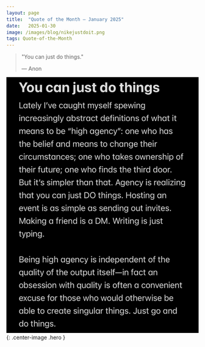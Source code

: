 ```yaml
---
layout:	page
title:	"Quote of the Month — January 2025"
date:	2025-01-30
image: /images/blog/nikejustdoit.png
tags: Quote-of-the-Month
---
```


  
> "You can just do things."
> 
> — Anon



![](/images/blog/justdothings.png){: .center-image .hero }

